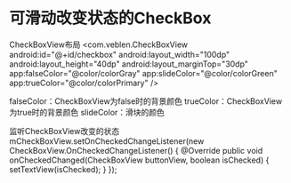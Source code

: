 # 可滑动改变状态的CheckBox

CheckBoxView布局
<com.veblen.CheckBoxView
android:id="@+id/checkbox"
android:layout_width="100dp"
android:layout_height="40dp"
android:layout_marginTop="30dp"
app:falseColor="@color/colorGray" 
app:slideColor="@color/colorGreen"
app:trueColor="@color/colorPrimary" />
    
    
falseColor：CheckBoxView为false时的背景颜色
trueColor：CheckBoxView为true时的背景颜色
slideColor：滑块的颜色
    
监听CheckBoxView改变的状态
mCheckBoxView.setOnCheckedChangeListener(new CheckBoxView.OnCheckedChangeListener() {
@Override
public void onCheckedChanged(CheckBoxView buttonView, boolean isChecked) {
setTextView(isChecked);
}
});
